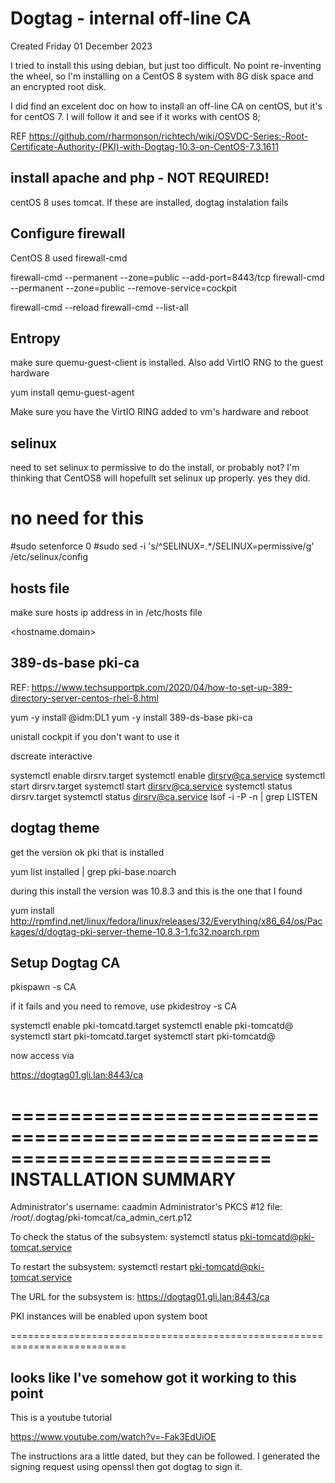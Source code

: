 # Dogtag - internal off-line CA
Created Friday 01 December 2023

I tried to install this using debian, but just too difficult. No point re-inventing the wheel, so I'm
installing on a CentOS 8 system with 8G disk space and an encrypted root disk.

I did find an excelent doc on how to install an off-line CA on centOS, but it's for centOS 7. I will follow
it and see if it works with centOS 8;

REF <https://github.com/rharmonson/richtech/wiki/OSVDC-Series:-Root-Certificate-Authority-(PKI)-with-Dogtag-10.3-on-CentOS-7.3.1611>

install apache and php - NOT REQUIRED!
--------------------------------------

centOS 8 uses tomcat. If these are installed, dogtag instalation fails

Configure firewall
------------------

CentOS 8 used firewall-cmd

firewall-cmd --permanent --zone=public --add-port=8443/tcp
firewall-cmd --permanent --zone=public --remove-service=cockpit

firewall-cmd --reload 
firewall-cmd --list-all

Entropy
-------

make sure quemu-guest-client is installed. Also add VirtIO RNG to the guest hardware

yum install qemu-guest-agent

Make sure you have the VirtIO RING added to vm's hardware and reboot

selinux
-------

need to set selinux to permissive to do the install, or probably not? I'm thinking that CentOS8 will
hopefullt set selinux up properly. yes they did.

# no need for this
#sudo setenforce 0
#sudo sed -i 's/^SELINUX=.*/SELINUX=permissive/g' /etc/selinux/config

hosts file
----------

make sure hosts ip address in in /etc/hosts file

<ip address> <hostname.domain> <hostname>

389-ds-base pki-ca
------------------

REF: <https://www.techsupportpk.com/2020/04/how-to-set-up-389-directory-server-centos-rhel-8.html>

yum -y install @idm:DL1
yum -y install 389-ds-base pki-ca

unistall cockpit if you don't want to use it

dscreate interactive

systemctl enable dirsrv.target
systemctl enable [dirsrv@ca.service](mailto:dirsrv@ca.service)
systemctl start dirsrv.target
systemctl start [dirsrv@ca.service](mailto:dirsrv@ca.service)
systemctl status dirsrv.target
systemctl status [dirsrv@ca.service](mailto:dirsrv@ca.service)
lsof -i -P -n | grep LISTEN

dogtag theme
------------

get the version ok pki that is installed

yum list installed  | grep pki-base.noarch

during this install the version was 10.8.3 and this is the one that I found

yum install <http://rpmfind.net/linux/fedora/linux/releases/32/Everything/x86_64/os/Packages/d/dogtag-pki-server-theme-10.8.3-1.fc32.noarch.rpm>

Setup Dogtag CA
---------------

pkispawn -s CA

if it fails and you need to remove, use
pkidestroy -s CA

systemctl enable pki-tomcatd.target
systemctl enable pki-tomcatd@
systemctl start pki-tomcatd.target
systemctl start pki-tomcatd@

now access via

<https://dogtag01.gli.lan:8443/ca>
    
==========================================================================
INSTALLATION SUMMARY
==========================================================================

Administrator's username:             caadmin
Administrator's PKCS #12 file:
/root/.dogtag/pki-tomcat/ca_admin_cert.p12

To check the status of the subsystem:
systemctl status [pki-tomcatd@pki-tomcat.service](mailto:pki-tomcatd@pki-tomcat.service)

To restart the subsystem:
systemctl restart [pki-tomcatd@pki-tomcat.service](mailto:pki-tomcatd@pki-tomcat.service)

The URL for the subsystem is:
<https://dogtag01.gli.lan:8443/ca>

PKI instances will be enabled upon system boot

==========================================================================

looks like I've somehow got it working to this point
----------------------------------------------------

This is a youtube tutorial

<https://www.youtube.com/watch?v=-Fak3EdUiOE>

The instructions ara a little dated, but they can be followed. I generated the signing request using openssl
then got dogtag to sign it.

